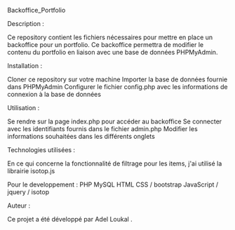 Backoffice_Portfolio

Description :

Ce repository contient les fichiers nécessaires pour mettre en place un backoffice pour un portfolio. Ce backoffice permettra de modifier le contenu du portfolio en liaison avec une base de données PHPMyAdmin.

Installation :

Cloner ce repository sur votre machine
Importer la base de données fournie dans PHPMyAdmin
Configurer le fichier config.php avec les informations de connexion à la base de données

Utilisation :

Se rendre sur la page index.php pour accéder au backoffice
Se connecter avec les identifiants fournis dans le fichier admin.php
Modifier les informations souhaitées dans les différents onglets

Technologies utilisées :

En ce qui concerne la fonctionnalité de filtrage pour les items, j'ai utilisé la librairie isotop.js

Pour le developpement :
PHP
MySQL
HTML
CSS / bootstrap
JavaScript / jquery / isotop

Auteur :

Ce projet a été développé par Adel Loukal .
